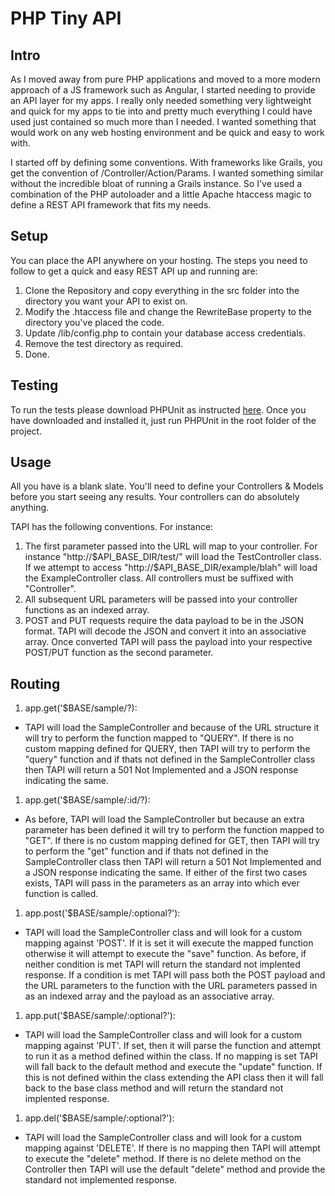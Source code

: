 # PHP Tiny API

Intro 
-----

As I moved away from pure PHP applications and moved to a more modern approach of a JS framework such as Angular, I started needing to provide an API layer for my apps. I really only needed something very lightweight and quick for my apps to tie into and pretty much everything I could have used just contained so much more than I needed. I wanted something that would work on any web hosting environment and be quick and easy to work with.

I started off by defining some conventions. With frameworks like Grails, you get the convention of /Controller/Action/Params. I wanted something similar without the incredible bloat of running a Grails instance. So I've used a combination of the PHP autoloader and a little Apache htaccess magic to define a REST API framework that fits my needs.

Setup
-----

You can place the API anywhere on your hosting. The steps you need to follow to get a quick and easy REST API up and running are:

1. Clone the Repository and copy everything in the src folder into the directory you want your API to exist on.
1. Modify the .htaccess file and change the RewriteBase property to the directory you've placed the code. 
1. Update /lib/config.php to contain your database access credentials.
1. Remove the test directory as required.
1. Done.

Testing
-----

To run the tests please download PHPUnit as instructed [here](https://phpunit.de/manual/current/en/installation.html#installation.phar). Once you have downloaded and installed it, just run PHPUnit in the root folder of the project.

Usage
-----

All you have is a blank slate. You'll need to define your Controllers & Models before you start seeing any results. Your controllers can do absolutely anything. 

TAPI has the following conventions. For instance:

1. The first parameter passed into the URL will map to your controller. For instance "http://$API_BASE_DIR/test/" will load the TestController class. If we attempt to access "http://$API_BASE_DIR/example/blah" will load the ExampleController class. All controllers must be suffixed with "Controller".
1. All subsequent URL parameters will be passed into your controller functions as an indexed array.
2. POST and PUT requests require the data payload to be in the JSON format. TAPI will decode the JSON and convert it into an associative array. Once converted TAPI will pass the payload into your respective POST/PUT function as the second parameter.

Routing
-----

1. app.get('$BASE/sample/?):
 * TAPI will load the SampleController and because of the URL structure it will try to perform the function mapped to "QUERY". If there is no custom mapping defined for QUERY, then TAPI will try to perform the "query" function and if thats not defined in the SampleController class then TAPI will return a 501 Not Implemented and a JSON response indicating the same.
 
1. app.get('$BASE/sample/:id/?):
 * As before, TAPI will load the SampleController but because an extra parameter has been defined it will try to perform the function mapped to "GET". If there is no custom mapping defined for GET, then TAPI will try to perform the "get" function and if thats not defined in the SampleController class then TAPI will return a 501 Not Implemented and a JSON response indicating the same. If either of the first two cases exists, TAPI will pass in the parameters as an array into which ever function is called. 
 
1. app.post('$BASE/sample/:optional?'):
 * TAPI will load the SampleController class and will look for a custom mapping against 'POST'. If it is set it will execute the mapped function otherwise it will attempt to execute the "save" function. As before, if neither condition is met TAPI will return the standard not implented response. If a condition is met TAPI will pass both the POST payload and the URL parameters to the function with the URL parameters passed in as an indexed array and the payload as an associative array. 
 
1. app.put('$BASE/sample/:optional?'):
 * TAPI will load the SampleController class and will look for a custom mapping against 'PUT'. If set, then it will parse the function and attempt to run it as a method defined within the class. If no mapping is set TAPI will fall back to the default method and execute the "update" function. If this is not defined within the class extending the API class then it will fall back to the base class method and will return the standard not implented response.
 
1. app.del('$BASE/sample/:optional?'):
 * TAPI will load the SampleController class and will look for a custom mapping against 'DELETE'. If there is no mapping then TAPI will attempt to execute the "delete" method. If there is no delete method on the Controller then TAPI will use the default "delete" method and provide the standard not implemented response.
